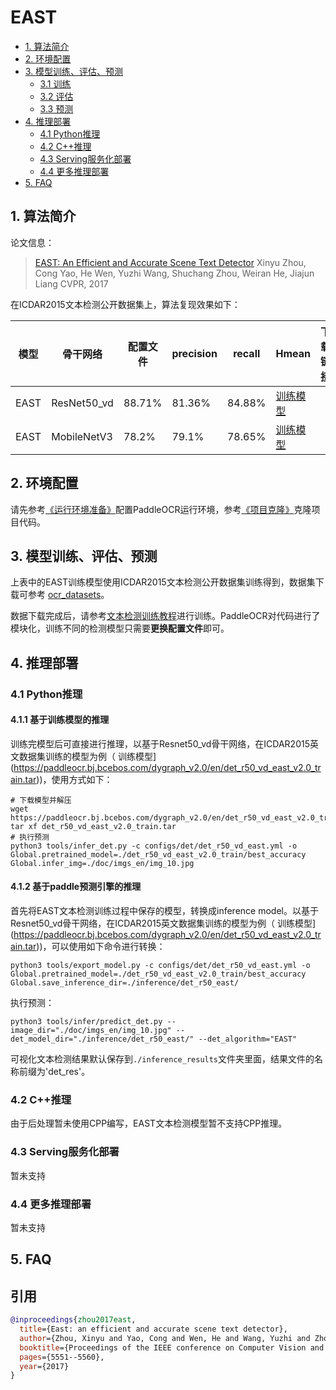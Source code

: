 # EAST

- [1. 算法简介](#1)
- [2. 环境配置](#2)
- [3. 模型训练、评估、预测](#3)
    - [3.1 训练](#3-1)
    - [3.2 评估](#3-2)
    - [3.3 预测](#3-3)
- [4. 推理部署](#4)
    - [4.1 Python推理](#4-1)
    - [4.2 C++推理](#4-2)
    - [4.3 Serving服务化部署](#4-3)
    - [4.4 更多推理部署](#4-4)
- [5. FAQ](#5)

<a name="1"></a>
## 1. 算法简介

论文信息：
> [EAST: An Efficient and Accurate Scene Text Detector](https://arxiv.org/abs/1704.03155)
> Xinyu Zhou, Cong Yao, He Wen, Yuzhi Wang, Shuchang Zhou, Weiran He, Jiajun Liang
> CVPR, 2017


在ICDAR2015文本检测公开数据集上，算法复现效果如下：

|模型|骨干网络|配置文件|precision|recall|Hmean|下载链接|
| --- | --- | --- | --- | --- | --- | --- |
|EAST|ResNet50_vd|88.71%|    81.36%|    84.88%|    [训练模型](https://paddleocr.bj.bcebos.com/dygraph_v2.0/en/det_r50_vd_east_v2.0_train.tar)|
|EAST|    MobileNetV3| 78.2%|    79.1%|    78.65%|    [训练模型](https://paddleocr.bj.bcebos.com/dygraph_v2.0/en/det_r50_vd_east_v2.0_train.tar)|


<a name="2"></a>
## 2. 环境配置
请先参考[《运行环境准备》](./environment.md)配置PaddleOCR运行环境，参考[《项目克隆》](./clone.md)克隆项目代码。


<a name="3"></a>
## 3. 模型训练、评估、预测

上表中的EAST训练模型使用ICDAR2015文本检测公开数据集训练得到，数据集下载可参考 [ocr_datasets](./dataset/ocr_datasets.md)。

数据下载完成后，请参考[文本检测训练教程](./detection.md)进行训练。PaddleOCR对代码进行了模块化，训练不同的检测模型只需要**更换配置文件**即可。


<a name="4"></a>
## 4. 推理部署

<a name="4-1"></a>
### 4.1 Python推理

#### 4.1.1 基于训练模型的推理

训练完模型后可直接进行推理，以基于Resnet50_vd骨干网络，在ICDAR2015英文数据集训练的模型为例（ 训练模型](https://paddleocr.bj.bcebos.com/dygraph_v2.0/en/det_r50_vd_east_v2.0_train.tar))，使用方式如下：

```shell
# 下载模型并解压
wget https://paddleocr.bj.bcebos.com/dygraph_v2.0/en/det_r50_vd_east_v2.0_train.tar
tar xf det_r50_vd_east_v2.0_train.tar
# 执行预测
python3 tools/infer_det.py -c configs/det/det_r50_vd_east.yml -o Global.pretrained_model=./det_r50_vd_east_v2.0_train/best_accuracy  Global.infer_img=./doc/imgs_en/img_10.jpg
```

#### 4.1.2 基于paddle预测引擎的推理

首先将EAST文本检测训练过程中保存的模型，转换成inference model。以基于Resnet50_vd骨干网络，在ICDAR2015英文数据集训练的模型为例（ 训练模型](https://paddleocr.bj.bcebos.com/dygraph_v2.0/en/det_r50_vd_east_v2.0_train.tar))，可以使用如下命令进行转换：

```shell
python3 tools/export_model.py -c configs/det/det_r50_vd_east.yml -o Global.pretrained_model=./det_r50_vd_east_v2.0_train/best_accuracy  Global.save_inference_dir=./inference/det_r50_east/
```

执行预测：
```shell
python3 tools/infer/predict_det.py --image_dir="./doc/imgs_en/img_10.jpg" --det_model_dir="./inference/det_r50_east/" --det_algorithm="EAST"
```

可视化文本检测结果默认保存到`./inference_results`文件夹里面，结果文件的名称前缀为'det_res'。

<a name="4-2"></a>
### 4.2 C++推理

由于后处理暂未使用CPP编写，EAST文本检测模型暂不支持CPP推理。

<a name="4-3"></a>
### 4.3 Serving服务化部署

暂未支持

<a name="4-4"></a>
### 4.4 更多推理部署

暂未支持

<a name="5"></a>
## 5. FAQ


## 引用

```bibtex
@inproceedings{zhou2017east,
  title={East: an efficient and accurate scene text detector},
  author={Zhou, Xinyu and Yao, Cong and Wen, He and Wang, Yuzhi and Zhou, Shuchang and He, Weiran and Liang, Jiajun},
  booktitle={Proceedings of the IEEE conference on Computer Vision and Pattern Recognition},
  pages={5551--5560},
  year={2017}
}
```
